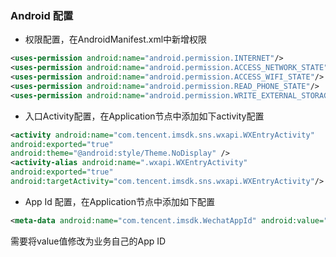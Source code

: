 ### Android 配置


* 权限配置，在AndroidManifest.xml中新增权限

 ```xml
 <uses-permission android:name="android.permission.INTERNET"/>
 <uses-permission android:name="android.permission.ACCESS_NETWORK_STATE"/>
 <uses-permission android:name="android.permission.ACCESS_WIFI_STATE"/>
 <uses-permission android:name="android.permission.READ_PHONE_STATE"/>
 <uses-permission android:name="android.permission.WRITE_EXTERNAL_STORAGE"/>
 ```

* 入口Activity配置，在Application节点中添加如下activity配置

 ```xml
 <activity android:name="com.tencent.imsdk.sns.wxapi.WXEntryActivity"
 android:exported="true"
 android:theme="@android:style/Theme.NoDisplay" />
 <activity-alias android:name=".wxapi.WXEntryActivity"
 android:exported="true"
 android:targetActivity="com.tencent.imsdk.sns.wxapi.WXEntryActivity"/>
 ```

* App Id 配置，在Application节点中添加如下配置

 ```xml
 <meta-data android:name="com.tencent.imsdk.WechatAppId" android:value="{your wechat appid}"/>
 ```

 需要将value值修改为业务自己的App ID

